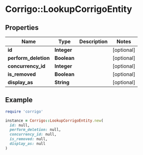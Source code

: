 # Corrigo::LookupCorrigoEntity

## Properties

| Name | Type | Description | Notes |
| ---- | ---- | ----------- | ----- |
| **id** | **Integer** |  | [optional] |
| **perform_deletion** | **Boolean** |  | [optional] |
| **concurrency_id** | **Integer** |  | [optional] |
| **is_removed** | **Boolean** |  | [optional] |
| **display_as** | **String** |  | [optional] |

## Example

```ruby
require 'corrigo'

instance = Corrigo::LookupCorrigoEntity.new(
  id: null,
  perform_deletion: null,
  concurrency_id: null,
  is_removed: null,
  display_as: null
)
```

